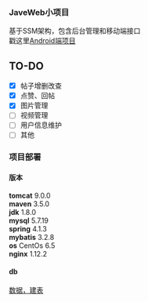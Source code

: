 ### JaveWeb小项目
基于SSM架构，包含后台管理和移动端接口<br/>
戳这里[Android端项目](https://github.com/xandone/yCatApp)


## TO-DO

- [x] 帖子增删改查
- [x] 点赞、回帖
- [x] 图片管理
- [ ] 视频管理
- [ ] 用户信息维护
- [ ] 其他

### 项目部署
#### 版本
**tomcat**   9.0.0 <br/>
**maven**    3.5.0 <br/>
**jdk**      1.8.0 <br/>
**mysql**    5.7.19 <br/>
**spring**   4.1.3 <br/>
**mybatis**  3.2.8 <br/>
**os**       CentOs 6.5 <br/>
**nginx**    1.12.2 <br/>

#### db
[数据，建表](https://github.com/xandone/ycat/ycat_db)